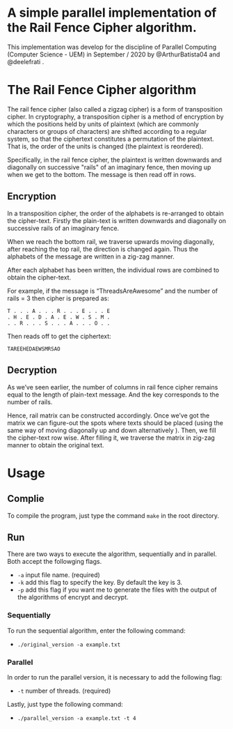 # A simple parallel implementation of the Rail Fence Cipher algorithm.

This implementation was develop for the discipline of Parallel Computing (Computer Science - UEM) in September / 2020 by @ArthurBatista04 and @deelefrati .

# The Rail Fence Cipher algorithm

The rail fence cipher (also called a zigzag cipher) is a form of transposition cipher. In cryptography, a transposition cipher is a method of encryption by which the positions held by units of plaintext (which are commonly characters or groups of characters) are shifted according to a regular system, so that the ciphertext constitutes a permutation of the plaintext. That is, the order of the units is changed (the plaintext is reordered).

Specifically, in the rail fence cipher, the plaintext is written downwards and diagonally on successive "rails" of an imaginary fence, then moving up when we get to the bottom. The message is then read off in rows.

## Encryption

In a transposition cipher, the order of the alphabets is re-arranged to obtain the cipher-text. Firstly the plain-text is written downwards and diagonally on successive rails of an imaginary fence.

When we reach the bottom rail, we traverse upwards moving diagonally, after reaching the top rail, the direction is changed again. Thus the alphabets of the message are written in a zig-zag manner.

After each alphabet has been written, the individual rows are combined to obtain the cipher-text.

For example, if the message is “ThreadsAreAwesome” and the number of rails = 3 then cipher is prepared as:

    T . . . A . . . R . . . E . . . E
    . H . E . D . A . E . W . S . M .
    . . R . . . S . . . A . . . O . .

Then reads off to get the ciphertext:

    TAREEHEDAEWSMRSAO

## Decryption

As we’ve seen earlier, the number of columns in rail fence cipher remains equal to the length of plain-text message. And the key corresponds to the number of rails.

Hence, rail matrix can be constructed accordingly. Once we’ve got the matrix we can figure-out the spots where texts should be placed (using the same way of moving diagonally up and down alternatively ). Then, we fill the cipher-text row wise. After filling it, we traverse the matrix in zig-zag manner to obtain the original text.

# Usage

## Complie

To compile the program, just type the command `make` in the root directory.

## Run

There are two ways to execute the algorithm, sequentially and in parallel. Both accept the followging flags.

- `-a` input file name. (required)
- `-k` add this flag to specify the key. By default the key is 3.
- `-p` add this flag if you want me to generate the files with the output of the algorithms of encrypt and decrypt.

### Sequentially

To run the sequential algorithm, enter the following command:

- `./original_version -a example.txt`

### Parallel

In order to run the parallel version, it is necessary to add the following flag:

- `-t` number of threads. (required)

Lastly, just type the following command:

- `./parallel_version -a example.txt -t 4`
